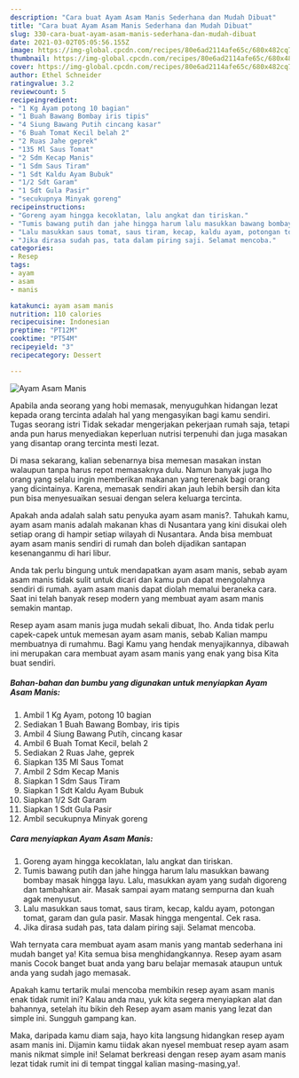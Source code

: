```yaml
---
description: "Cara buat Ayam Asam Manis Sederhana dan Mudah Dibuat"
title: "Cara buat Ayam Asam Manis Sederhana dan Mudah Dibuat"
slug: 330-cara-buat-ayam-asam-manis-sederhana-dan-mudah-dibuat
date: 2021-03-02T05:05:56.155Z
image: https://img-global.cpcdn.com/recipes/80e6ad2114afe65c/680x482cq70/ayam-asam-manis-foto-resep-utama.jpg
thumbnail: https://img-global.cpcdn.com/recipes/80e6ad2114afe65c/680x482cq70/ayam-asam-manis-foto-resep-utama.jpg
cover: https://img-global.cpcdn.com/recipes/80e6ad2114afe65c/680x482cq70/ayam-asam-manis-foto-resep-utama.jpg
author: Ethel Schneider
ratingvalue: 3.2
reviewcount: 5
recipeingredient:
- "1 Kg Ayam potong 10 bagian"
- "1 Buah Bawang Bombay iris tipis"
- "4 Siung Bawang Putih cincang kasar"
- "6 Buah Tomat Kecil belah 2"
- "2 Ruas Jahe geprek"
- "135 Ml Saus Tomat"
- "2 Sdm Kecap Manis"
- "1 Sdm Saus Tiram"
- "1 Sdt Kaldu Ayam Bubuk"
- "1/2 Sdt Garam"
- "1 Sdt Gula Pasir"
- "secukupnya Minyak goreng"
recipeinstructions:
- "Goreng ayam hingga kecoklatan, lalu angkat dan tiriskan."
- "Tumis bawang putih dan jahe hingga harum lalu masukkan bawang bombay masak hingga layu. Lalu, masukkan ayam yang sudah digoreng dan tambahkan air. Masak sampai ayam matang sempurna dan kuah agak menyusut."
- "Lalu masukkan saus tomat, saus tiram, kecap, kaldu ayam, potongan tomat, garam dan gula pasir. Masak hingga mengental. Cek rasa."
- "Jika dirasa sudah pas, tata dalam piring saji. Selamat mencoba."
categories:
- Resep
tags:
- ayam
- asam
- manis

katakunci: ayam asam manis 
nutrition: 110 calories
recipecuisine: Indonesian
preptime: "PT12M"
cooktime: "PT54M"
recipeyield: "3"
recipecategory: Dessert

---
```



![Ayam Asam Manis](https://img-global.cpcdn.com/recipes/80e6ad2114afe65c/680x482cq70/ayam-asam-manis-foto-resep-utama.jpg)

Apabila anda seorang yang hobi memasak, menyuguhkan hidangan lezat kepada orang tercinta adalah hal yang mengasyikan bagi kamu sendiri. Tugas seorang istri Tidak sekadar mengerjakan pekerjaan rumah saja, tetapi anda pun harus menyediakan keperluan nutrisi terpenuhi dan juga masakan yang disantap orang tercinta mesti lezat.

Di masa  sekarang, kalian sebenarnya bisa memesan masakan instan walaupun tanpa harus repot memasaknya dulu. Namun banyak juga lho orang yang selalu ingin memberikan makanan yang terenak bagi orang yang dicintainya. Karena, memasak sendiri akan jauh lebih bersih dan kita pun bisa menyesuaikan sesuai dengan selera keluarga tercinta. 



Apakah anda adalah salah satu penyuka ayam asam manis?. Tahukah kamu, ayam asam manis adalah makanan khas di Nusantara yang kini disukai oleh setiap orang di hampir setiap wilayah di Nusantara. Anda bisa membuat ayam asam manis sendiri di rumah dan boleh dijadikan santapan kesenanganmu di hari libur.

Anda tak perlu bingung untuk mendapatkan ayam asam manis, sebab ayam asam manis tidak sulit untuk dicari dan kamu pun dapat mengolahnya sendiri di rumah. ayam asam manis dapat diolah memalui beraneka cara. Saat ini telah banyak resep modern yang membuat ayam asam manis semakin mantap.

Resep ayam asam manis juga mudah sekali dibuat, lho. Anda tidak perlu capek-capek untuk memesan ayam asam manis, sebab Kalian mampu membuatnya di rumahmu. Bagi Kamu yang hendak menyajikannya, dibawah ini merupakan cara membuat ayam asam manis yang enak yang bisa Kita buat sendiri.

<!--inarticleads1-->

##### Bahan-bahan dan bumbu yang digunakan untuk menyiapkan Ayam Asam Manis:

1. Ambil 1 Kg Ayam, potong 10 bagian
1. Sediakan 1 Buah Bawang Bombay, iris tipis
1. Ambil 4 Siung Bawang Putih, cincang kasar
1. Ambil 6 Buah Tomat Kecil, belah 2
1. Sediakan 2 Ruas Jahe, geprek
1. Siapkan 135 Ml Saus Tomat
1. Ambil 2 Sdm Kecap Manis
1. Siapkan 1 Sdm Saus Tiram
1. Siapkan 1 Sdt Kaldu Ayam Bubuk
1. Siapkan 1/2 Sdt Garam
1. Siapkan 1 Sdt Gula Pasir
1. Ambil secukupnya Minyak goreng




<!--inarticleads2-->

##### Cara menyiapkan Ayam Asam Manis:

1. Goreng ayam hingga kecoklatan, lalu angkat dan tiriskan.
1. Tumis bawang putih dan jahe hingga harum lalu masukkan bawang bombay masak hingga layu. Lalu, masukkan ayam yang sudah digoreng dan tambahkan air. Masak sampai ayam matang sempurna dan kuah agak menyusut.
1. Lalu masukkan saus tomat, saus tiram, kecap, kaldu ayam, potongan tomat, garam dan gula pasir. Masak hingga mengental. Cek rasa.
1. Jika dirasa sudah pas, tata dalam piring saji. Selamat mencoba.




Wah ternyata cara membuat ayam asam manis yang mantab sederhana ini mudah banget ya! Kita semua bisa menghidangkannya. Resep ayam asam manis Cocok banget buat anda yang baru belajar memasak ataupun untuk anda yang sudah jago memasak.

Apakah kamu tertarik mulai mencoba membikin resep ayam asam manis enak tidak rumit ini? Kalau anda mau, yuk kita segera menyiapkan alat dan bahannya, setelah itu bikin deh Resep ayam asam manis yang lezat dan simple ini. Sungguh gampang kan. 

Maka, daripada kamu diam saja, hayo kita langsung hidangkan resep ayam asam manis ini. Dijamin kamu tiidak akan nyesel membuat resep ayam asam manis nikmat simple ini! Selamat berkreasi dengan resep ayam asam manis lezat tidak rumit ini di tempat tinggal kalian masing-masing,ya!.

